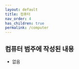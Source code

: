 ```yaml
---
layout: default
title: 컴퓨터
nav_order: 4
has_children: true
permalink: /computer
---
```


## 컴퓨터 범주에 작성된 내용
* 없음
